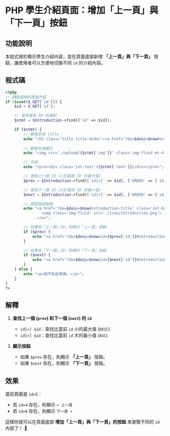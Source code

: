 # PHP 學生介紹頁面：增加「上一頁」與「下一頁」按鈕

## **功能說明**
本程式用於顯示學生介紹內容，並在頁面底部新增 **「上一頁」與「下一頁」** 按鈕，讓使用者可以方便地切換不同 `id` 的介紹內容。

## **程式碼**

```php
<?php
// 讀取選取的頁面內容
if (isset($_GET['id'])) {
    $id = $_GET['id'];

    // 查詢當前 ID 的資料
    $stmt = $Introduction->find(['id' => $id]);

    if ($stmt) {
        // 動態生成 title
        echo "<h2 class='title title-boder'><a href='?do=$do&p=$now#introduction-title' class='int-a' id='introduction-title'>學生介紹</a> <i class='bi bi-caret-right'></i> {$stmt['name']} </h2>";
        
        // 動態生成圖片
        echo "<img src='./upload/{$stmt['img']}' class='img-fluid mt-4 int-img'><hr>";

        // 內容
        echo "<pre><div class='int-text'>{$stmt['text']}</div></pre>";

        // 查詢上一個 ID（小於當前 ID 的最大值）
        $prev = $Introduction->find(['id[<]' => $id], ['ORDER' => ['id' => 'DESC']]);

        // 查詢下一個 ID（大於當前 ID 的最小值）
        $next = $Introduction->find(['id[>]' => $id], ['ORDER' => ['id' => 'ASC']]);

        // 底部返回按鈕
        echo "<a href='?do=$do&p=$now#introduction-title' class='int-back'>
                <img class='img-fluid' src='./icon/introduction.png'>
              </a>";

        // 如果有「上一個」ID，則顯示「上一頁」按鈕
        if ($prev) {
            echo "<a href='?do=$do&p=$now&id={$prev['id']}#introduction-title' class='int-prev'>⬅ 上一頁</a>";
        }

        // 如果有「下一個」ID，則顯示「下一頁」按鈕
        if ($next) {
            echo "<a href='?do=$do&p=$now&id={$next['id']}#introduction-title' class='int-next'>下一頁 ➡</a>";
        }
    } else {
        echo "<p>找不到此頁面。</p>";
    }
}
?>
```

## **解釋**
1. **查找上一個 (`prev`) 和下一個 (`next`) 的 `id`**
   - `id[<] $id`：查找比當前 `id` 小的最大值 (`DESC`)
   - `id[>] $id`：查找比當前 `id` 大的最小值 (`ASC`)

2. **顯示按鈕**
   - 如果 `$prev` 存在，則顯示 **「上一頁」** 按鈕。
   - 如果 `$next` 存在，則顯示 **「下一頁」** 按鈕。

## **效果**
當前頁面是 `id=5`：
- 若 `id=4` 存在，則顯示 `⬅ 上一頁`
- 若 `id=6` 存在，則顯示 `下一頁 ➡`

這樣你就可以在頁面底部 **增加「上一頁」與「下一頁」的按鈕** 來瀏覽不同的 `id` 內容了！ 🚀

